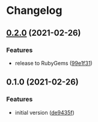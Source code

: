 # Changelog

## [0.2.0](https://www.github.com/mikian/sidekiq_liviness/compare/v0.1.0...v0.2.0) (2021-02-26)


### Features

* release to RubyGems ([99e1f31](https://www.github.com/mikian/sidekiq_liviness/commit/99e1f31bbd5777ec612f133acf9bafe7feaf62a7))

## 0.1.0 (2021-02-26)


### Features

* initial version ([de9435f](https://www.github.com/mikian/sidekiq_liveness/commit/de9435fa8d3bbe6c2fe30157b797368ca00f9292))
